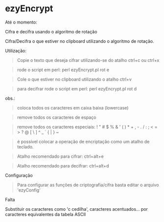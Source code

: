 ezyEncrypt
==========

Até o momento:

Cifra e decifra usando o algoritmo de rotação

Cifra/Decifra o que estiver no clipboard utilizando o algoritmo de rotação.

Utilização:

> Copie o texto que deseja cifrar utilizando-se do atalho ctrl+c ou ctrl+x

> rode o script em perl: perl ezyEncrypt.pl rot e

> Cole o que estiver no clipboard utilizando o atalho ctrl+v

> para decifrar rode o script em perl: perl ezyEncrypt.pl rot d

obs.:
> coloca todos os caracteres em caixa baixa (lowercase)

> remove todos os caracteres de espaço

> remove todos os caracteres especiais: ! " # $ % & ' ( ) * + , - . / : ; < = > ? @ [ \ ] ^ _ ` { | } ~

> é possível colocar a operação de encriptação como um atalho de teclado. 

> Atalho recomendado para cifrar: ctrl+alt+e

> Atalho recomendado para decifrar: ctrl+alt+d

Configuração
> Para configurar as funções de criptografia/cifra basta editar o arquivo 'ezyConfig'

Falta

Substituir os caracteres como 'c cedilha', caracteres acentuados... por caracteres equivalentes da tabela ASCII
